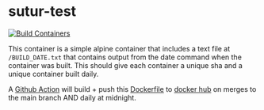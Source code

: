 # sutur-test

[![Build Containers](https://github.com/mathew-fleisch/sutur-test/actions/workflows/build-containers.yaml/badge.svg)](https://github.com/mathew-fleisch/sutur-test/actions/workflows/build-containers.yaml)

This container is a simple alpine container that includes a text file at `/BUILD_DATE.txt` that contains output from the date command when the container was built. This should give each container a unique sha and a unique container built daily.

A [Github Action](.github/workflows/build-containers) will build + push this [Dockerfile](Dockerfile) to [docker hub](https://hub.docker.com/r/mathewfleisch/sutur-test/tags) on merges to the main branch AND daily at midnight.